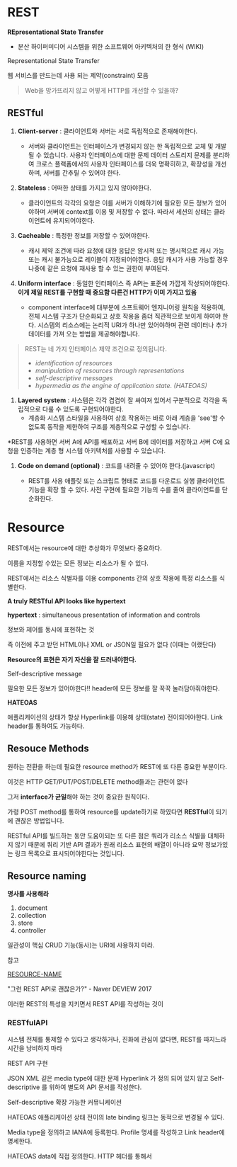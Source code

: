# REST

**REpresentational State Transfer**

- 분산 하이퍼미디어 시스템을 위한 소프트웨어 아키텍처의 한 형식 (WIKI)

Representational State Transfer

웹 서비스를 만드는데 사용 되는 제약(constraint) 모음

> Web을 망가뜨리지 않고 어떻게 HTTP를 개선할 수 있을까?

## RESTful

1. **Client-server** : 클라이언트와 서버는 서로 독립적으로 존재해야한다.

   - 서버와 클라이언트는 인터페이스가 변경되지 않는 한 독립적으로 교체 및 개발 될 수 있습니다. 사용자 인터페이스에 대한 문제 데이터 스토리지 문제를 분리하여 크로스 플랙폼에서의 사용자 인터페이스를 더욱 명확히하고, 확장성을 개선하며, 서버를 간추릴 수 있어야 한다.

2. **Stateless** : 어떠한 상태를 가지고 있지 않아야한다.

   - 클라이언트의 각각의 요청은 이를 서버가 이해하기에 필요한 모든 정보가 있어야하며 서버에 context를 이용 및 저장할 수 없다. 따라서 세션의 상태는 클라이언트에 유지되어야한다.

3. **Cacheable** : 특정한 정보를 저장할 수 있어야한다.

   - 캐시 제약 조건에 따라 요청에 대한 응답은 암시적 또는 명시적으로 캐시 가능 또는 캐시 불가능으로 레이블이 지정되어야한다. 응답 캐시가 사용 가능할 경우 나중에 같은 요청에 재사용 할 수 있는 권한이 부여된다.

4. **Uniform interface** : 동일한 인터페이스 즉 API는 표준에 가깝게 작성되어야한다.
   **이게 제일 REST를 구현할 때 중요함 다른건 HTTP가 이미 가지고 있음**
   - component interface에 대부분에 소프트웨어 엔지니어링 원칙을 적용하여, 전체 시스템 구조가 단순화되고 상호 작용을 좀더 직관적으로 보이게 하여야 한다. 시스템의 리소스에는 논리적 URI가 하나만 있어야하며 관련 데이터나 추가 데이터를 가져 오는 방법을 제공해야합니다.

> REST는 네 가지 인터페이스 제약 조건으로 정의됩니다.
>
> - _identification of resources_
> - _manipulation of resources through representations_
> - _self-descriptive messages_
> - _hypermedia as the engine of application state. (HATEOAS)_

1. **Layered system** : 사스템은 각각 겹겹이 잘 싸여져 있어서 구분적으로 각각을 독립적으로 다룰 수 있도록 구현되어야한다.
   - 계층화 시스템 스타일을 사용하여 상호 작용하는 바로 아래 계층을 'see'할 수 없도록 동작을 제한하여 구조를 계층적으로 구성할 수 있습니다.

\*REST를 사용하면 서버 A에 API를 배포하고 서버 B에 데이터를 저장하고 서버 C에 요청을 인증하는 계층 형 시스템 아키텍처를 사용할 수 있습니다.

1. **Code on demand (optional)** : 코드를 내려줄 수 있어야 한다.(javascript)

   - REST를 사용 애플릿 또는 스크립트 형태로 코드를 다운로드 실행 클라이언트 기능을 확장 할 수 있다. 사전 구현에 필요한 기능의 수를 줄여 클라이언트를 단순화한다.

# Resource

REST에서는 resource에 대한 추상화가 무엇보다 중요하다.

이름을 지정할 수있는 모든 정보는 리소스가 될 수 있다.

REST에서는 리소스 식별자를 이용 components 간의 상호 작용에 특정 리소스를 식별한다.

**A truly RESTful API looks like hypertext**

**hypertext** : simultaneous presentation of information and controls

정보와 제어를 동시에 표현하는 것

즉 이전에 주고 받던 HTML이나 XML or JSON일 필요가 없다 (이때는 이랬단다)

**Resource의 표현은 자기 자신을 잘 드러내야한다.**

Self-descriptive message

필요한 모든 정보가 있어야한다!!
header에 모든 정보를 잘 꾹꾹 눌러담아줘야한다.

**HATEOAS**

애플리케이션의 상태가 항상 Hyperlink를 이용해 상태(state) 전이되어야한다.
Link header를 통하여도 가능하다.

## Resouce Methods

원하는 전환을 하는데 필요한 resource method가 REST에 또 다른 중요한 부분이다.

이것은 HTTP GET/PUT/POST/DELETE method들과는 관련이 없다

그저 **interface가 균일**해야 하는 것이 중요한 원칙이다.

가령 POST method를 통하여 resource를 update하기로 하였다면 **RESTful**이 되기에 괜찮은 방법입니다.

RESTful API를 빌드하는 동안 도움이되는 또 다른 점은 쿼리가 리소스 식별을 대체하지 않기 때문에 쿼리 기반 API 결과가 원래 리소스 표현의 배열이 아니라 요약 정보가있는 링크 목록으로 표시되어야한다는 것입니다.

## Resource naming

**명사를 사용해라**

1. document
2. collection
3. store
4. controller

일관성이 핵심 CRUD 기능(동사)는 URI에 사용하지 마라.

참고

[RESOURCE-NAME](https://restfulapi.net/resource-naming)

"그런 REST API로 괜찮은가?" - Naver DEVIEW 2017

이러한 REST의 특성을 지키면서 REST API를 작성하는 것이

### RESTfulAPI

시스템 전체를 통제할 수 있다고 생각하거나, 진화에 관심이 없다면, REST를 따지느라 시간을 낭비하지 마라

REST API 구현

JSON XML 깉은 media type에 대한 문제
Hyperlink 가 정의 되어 있지 않고
Self-descriptive 를 위하여 별도의 API 문서를 작성한다.

Self-descriptive 확장 가능한 커뮤니케이션

HATEOAS 애플리케이션 상태 전이의 late binding 링크는 동적으로 변경될 수 있다.

Media type을 정의하고 IANA에 등록한다.
Profile 명세를 작성하고 Link header에 명세한다.

HATEOAS
data에 직접 정의한다.
HTTP 헤더를 통해서
